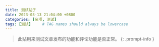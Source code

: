```yaml
---
title: 测试贴子
date: 2023-03-13 21:04:00 +0800
categories: [杂项, 测试]
tags: [测试]     # TAG names should always be lowercase
---
```


> 此贴用来测试文章发布的功能和评论功能是否正常。
{: .prompt-info }

